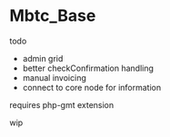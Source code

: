# Mbtc_Base 

todo
 * admin grid
 * better checkConfirmation handling
 * manual invoicing
 * connect to core node for information
 
 
 requires php-gmt extension
 
 wip